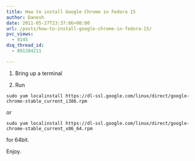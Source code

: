 ```yaml
---
title: How to install Google Chrome in Fedora 15
author: Danesh
date: 2011-05-27T23:37:06+00:00
url: /posts/how-to-install-google-chrome-in-fedora-15/
pvc_views:
  - 9145
dsq_thread_id:
  - 891284211

---
```

1. Bring up a terminal

2. Run

`sudo yum localinstall https://dl-ssl.google.com/linux/direct/google-chrome-stable_current_i386.rpm`

or

`sudo yum localinstall https://dl-ssl.google.com/linux/direct/google-chrome-stable_current_x86_64.rpm`

for 64bit.

Enjoy.